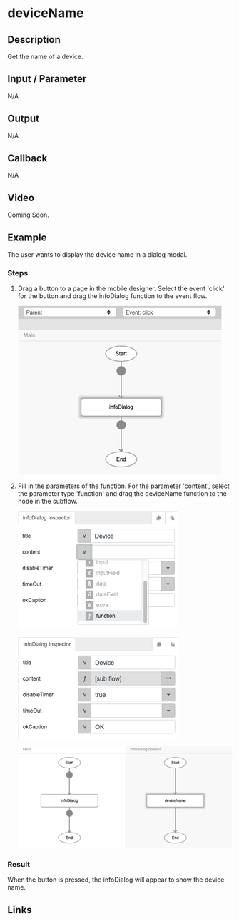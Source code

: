 # deviceName

## Description

Get the name of a device.

## Input / Parameter

N/A

## Output

N/A

## Callback

N/A

## Video

Coming Soon.

<!-- Format: [![Video]({image-path}?raw=true)]({url-link}) -->

## Example

The user wants to display the device name in a dialog modal.

<!-- Share a scenario, like a user requirements. -->

### Steps

1. Drag a button to a page in the mobile designer. Select the event 'click' for the button and drag the infoDialog function to the event flow.

    ![](../deviceName/deviceName-step-1.png?raw=true)

2. Fill in the parameters of the function. For the parameter 'content', select the parameter type 'function' and drag the deviceName function to the node in the subflow.

    ![](../deviceName/deviceName-step-2.png?raw=true)

    ![](../deviceName/deviceName-step-3.png?raw=true)

    ![](../deviceName/deviceName-step-4.png?raw=true)

<!-- Show the steps and share some screenshots.

1. .....

Format: ![]({image-path}?raw=true) -->

### Result

When the button is pressed, the infoDialog will appear to show the device name.

<!-- Explain the output.

Format: ![]({image-path}?raw=true) -->

## Links
